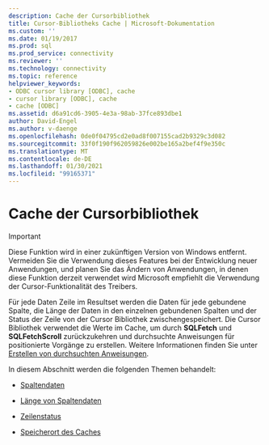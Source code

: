 ```yaml
---
description: Cache der Cursorbibliothek
title: Cursor-Bibliotheks Cache | Microsoft-Dokumentation
ms.custom: ''
ms.date: 01/19/2017
ms.prod: sql
ms.prod_service: connectivity
ms.reviewer: ''
ms.technology: connectivity
ms.topic: reference
helpviewer_keywords:
- ODBC cursor library [ODBC], cache
- cursor library [ODBC], cache
- cache [ODBC]
ms.assetid: d6a91cd6-3905-4e3a-98ab-37fce893dbe1
author: David-Engel
ms.author: v-daenge
ms.openlocfilehash: 0de0f04795cd2e0ad8f007155cad2b9329c3d082
ms.sourcegitcommit: 33f0f190f962059826e002be165a2bef4f9e350c
ms.translationtype: MT
ms.contentlocale: de-DE
ms.lasthandoff: 01/30/2021
ms.locfileid: "99165371"
---
```

# <a name="cursor-library-cache"></a>Cache der Cursorbibliothek
> [!IMPORTANT]  
>  Diese Funktion wird in einer zukünftigen Version von Windows entfernt. Vermeiden Sie die Verwendung dieses Features bei der Entwicklung neuer Anwendungen, und planen Sie das Ändern von Anwendungen, in denen diese Funktion derzeit verwendet wird Microsoft empfiehlt die Verwendung der Cursor-Funktionalität des Treibers.  
  
 Für jede Daten Zeile im Resultset werden die Daten für jede gebundene Spalte, die Länge der Daten in den einzelnen gebundenen Spalten und der Status der Zeile von der Cursor Bibliothek zwischengespeichert. Die Cursor Bibliothek verwendet die Werte im Cache, um durch **SQLFetch** und **SQLFetchScroll** zurückzukehren und durchsuchte Anweisungen für positionierte Vorgänge zu erstellen. Weitere Informationen finden Sie unter [Erstellen von durchsuchten Anweisungen](../../../odbc/reference/appendixes/constructing-searched-statements.md).  
  
 In diesem Abschnitt werden die folgenden Themen behandelt:  
  
-   [Spaltendaten](../../../odbc/reference/appendixes/column-data.md)  
  
-   [Länge von Spaltendaten](../../../odbc/reference/appendixes/length-of-column-data.md)  
  
-   [Zeilenstatus](../../../odbc/reference/appendixes/row-status.md)  
  
-   [Speicherort des Caches](../../../odbc/reference/appendixes/location-of-cache.md)
